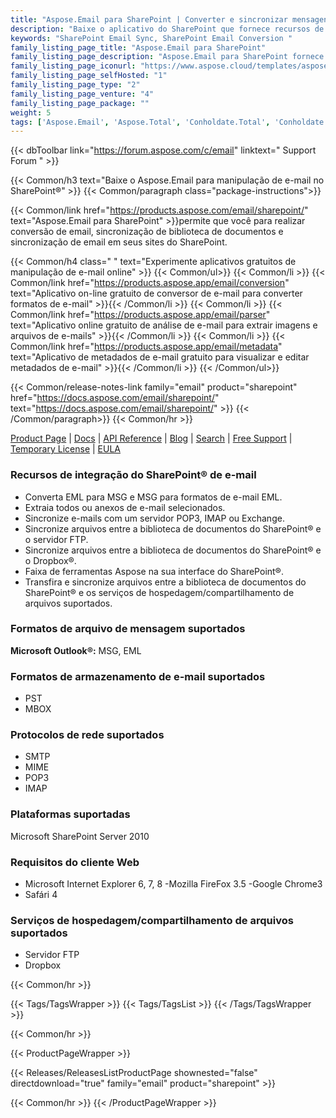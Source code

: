 ```yaml
---
title: "Aspose.Email para SharePoint | Converter e sincronizar mensagens de e-mail"
description: "Baixe o aplicativo do SharePoint que fornece recursos de sincronização e conversão de email de dentro da biblioteca de documentos do Microsoft SharePoint."
keywords: "SharePoint Email Sync, SharePoint Email Conversion "
family_listing_page_title: "Aspose.Email para SharePoint"
family_listing_page_description: "Aspose.Email para SharePoint fornece recursos de conversão e sincronização de e-mail de dentro da biblioteca de documentos do Microsoft SharePoint. Permite converter uma ou várias mensagens de e-mail de uma só vez. Aspose.Email for SharePoint também permite que você visualize os emails diretamente do SharePoint."
family_listing_page_iconurl: "https://www.aspose.cloud/templates/aspose/App_Themes/V3/images/email/272x272/aspose_email-for-sharepoint-min.png"
family_listing_page_selfHosted: "1"
family_listing_page_type: "2"
family_listing_page_venture: "4"
family_listing_page_package: ""
weight: 5
tags: ['Aspose.Email', 'Aspose.Total', 'Conholdate.Total', 'Conholdate', 'SharePoint', 'Windows', 'MSG', 'EML', 'PST', 'MBOX', 'OST', 'IMAP', 'POP3', 'SMTP', 'MIME', 'FTP', 'Dropbox']
---
```


{{< dbToolbar link="https://forum.aspose.com/c/email" linktext=" Support Forum " >}}

{{< Common/h3 text="Baixe o Aspose.Email para manipulação de e-mail no SharePoint®"  >}}
{{< Common/paragraph class="package-instructions">}}

{{< Common/link href="https://products.aspose.com/email/sharepoint/" text="Aspose.Email para SharePoint"  >}}permite que você
para realizar conversão de email, sincronização de biblioteca de documentos e sincronização de email em seus sites do SharePoint.

{{< Common/h4 class=" " text="Experimente aplicativos gratuitos de manipulação de e-mail online" >}}
{{< Common/ul>}}
{{< Common/li >}} 
{{< Common/link href="https://products.aspose.app/email/conversion" text="Aplicativo on-line gratuito de conversor de e-mail para converter formatos de e-mail"  >}}{{< /Common/li >}}
{{< Common/li >}} 
{{< Common/link href="https://products.aspose.app/email/parser" text="Aplicativo online gratuito de análise de e-mail para extrair imagens e arquivos de e-mails"  >}}{{< /Common/li >}}
{{< Common/li >}} 
{{< Common/link href="https://products.aspose.app/email/metadata" text="Aplicativo de metadados de e-mail gratuito para visualizar e editar metadados de e-mail"  >}}{{< /Common/li >}}
{{< /Common/ul>}}

{{< Common/release-notes-link family="email" product="sharepoint" href="https://docs.aspose.com/email/sharepoint/" text="https://docs.aspose.com/email/sharepoint/"  >}}
{{< /Common/paragraph>}}
{{< Common/hr >}}

[Product Page](https://products.aspose.com/email/sharepoint/) | [Docs](https://docs.aspose.com/email/sharepoint/) | [API Reference](https://reference.aspose.com/email/) | [Blog](https://blog.aspose.com/category/email/) | [Search](https://search.aspose.com/) | [Free Support](https://forum.aspose.com/c/email) | [Temporary License](https://purchase.aspose.com/temporary-license) | [EULA](https://about.aspose.com/legal/eula/)

### Recursos de integração do SharePoint® de e-mail

- Converta EML para MSG e MSG para formatos de e-mail EML.
- Extraia todos ou anexos de e-mail selecionados.
- Sincronize e-mails com um servidor POP3, IMAP ou Exchange.
- Sincronize arquivos entre a biblioteca de documentos do SharePoint® e o servidor FTP.
- Sincronize arquivos entre a biblioteca de documentos do SharePoint® e o Dropbox®.
- Faixa de ferramentas Aspose na sua interface do SharePoint®.
- Transfira e sincronize arquivos entre a biblioteca de documentos do SharePoint® e os serviços de hospedagem/compartilhamento de arquivos suportados.

### Formatos de arquivo de mensagem suportados

**Microsoft Outlook®:** MSG, EML

### Formatos de armazenamento de e-mail suportados

- PST
- MBOX

### Protocolos de rede suportados

- SMTP
- MIME
- POP3
- IMAP

### Plataformas suportadas

Microsoft SharePoint Server 2010

### Requisitos do cliente Web

- Microsoft Internet Explorer 6, 7, 8
-Mozilla FireFox 3.5
-Google Chrome3
- Safári 4


### Serviços de hospedagem/compartilhamento de arquivos suportados

- Servidor FTP
- Dropbox

{{< Common/hr >}}

{{< Tags/TagsWrapper >}}
{{< Tags/TagsList >}}
{{< /Tags/TagsWrapper >}}

{{< Common/hr >}}

{{< ProductPageWrapper >}}

<!-- ReleasesListProductPage-->

{{< Releases/ReleasesListProductPage shownested="false"  directdownload="true" family="email" product="sharepoint" >}}

<!-- /ReleasesListProductPage-->

{{< Common/hr >}}
{{< /ProductPageWrapper >}}

